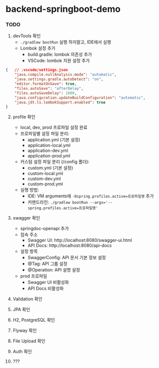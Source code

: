 # backend-springboot-demo

### TODO
1. devTools 확인
    * `./gradlew bootRun` 실행 하지말고, IDE에서 실행
    * Lombok 설정 추가
        - build.gradle: lombok 의존성 추가
        - VSCode: lombok 지원 설정 추가
``` json
{   // .vscode/settings.json
    "java.compile.nullAnalysis.mode": "automatic",
    "java.settings.gradle.autoDetect": "on",
    "editor.formatOnSave": true,
    "files.autoSave": "afterDelay",
    "files.autoSaveDelay": 1000,
    "java.configuration.updateBuildConfiguration": "automatic",
    "java.jdt.ls.lombokSupport.enabled": true
}
```
2. profile 확인
    * local, dev, prod 프로파일 설정 완료
    * 프로파일별 설정 파일 분리:
        - application.yml (기본 설정)
        - application-local.yml
        - application-dev.yml
        - application-prod.yml
    * 커스텀 설정 파일 분리 (/config 폴더):
        - custom.yml (기본 설정)
        - custom-local.yml
        - custom-dev.yml
        - custom-prod.yml
    * 실행 방법:
        - IDE: VM arguments에 `-Dspring.profiles.active=프로파일명` 추가
        - 커맨드라인: `./gradlew bootRun --args='--spring.profiles.active=프로파일명'`

3. swagger 확인
    * springdoc-openapi 추가
    * 접속 주소
        - Swagger UI: http://localhost:8080/swagger-ui.html
        - API Docs: http://localhost:8080/api-docs
    * 설정 항목
        - SwaggerConfig: API 문서 기본 정보 설정
        - @Tag: API 그룹 설정
        - @Operation: API 설명 설정
    * prod 프로파일
        - Swagger UI 비활성화
        - API Docs 비활성화

4. Validation 확인

5. JPA 확인

6. H2, PostgreSQL 확인

7. Flyway 확인

8. File Upload 확인

9. Auth 확인

10. ???







